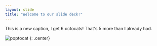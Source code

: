 ```yaml
---
layout: slide
title: "Welcome to our slide deck!"
---
```


This is a new caption, I get 6 octocats! That's 5 more than I already had.

![poptocat](https://octodex.github.com/images/poptocat.png)
{: .center}
